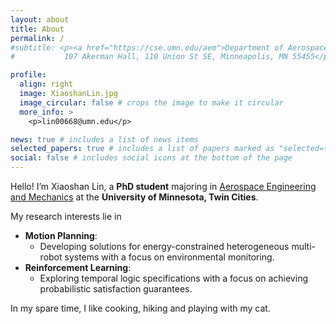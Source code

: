 ```yaml
---
layout: about
title: About
permalink: /
#subtitle: <p><a href="https://cse.umn.edu/aem">Department of Aerospace Engineering and Mechanics, University of Minnesota, Twin Cities</a>
#           107 Akerman Hall, 110 Union St SE, Minneapolis, MN 55455</p>

profile:
  align: right
  image: XiaoshanLin.jpg
  image_circular: false # crops the image to make it circular
  more_info: >
    <p>lin00668@umn.edu</p>

news: true # includes a list of news items
selected_papers: true # includes a list of papers marked as "selected={true}"
social: false # includes social icons at the bottom of the page
---
```


Hello! I’m Xiaoshan Lin, a **PhD student** majoring in <a href="https://cse.umn.edu/aem">Aerospace Engineering and Mechanics</a>
at the **University of Minnesota, Twin Cities**.

My research interests lie in
- **Motion Planning**: 
  - Developing solutions for energy-constrained heterogeneous multi-robot systems with a focus on environmental monitoring.
- **Reinforcement Learning**:
  - Exploring temporal logic specifications with a focus on achieving probabilistic satisfaction guarantees.

In my spare time, I like cooking, hiking and playing with my cat.

